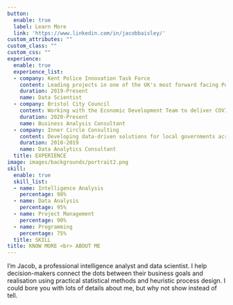 ```yaml
---
button:
  enable: true
  label: Learn More
  link: 'https://www.linkedin.com/in/jacobbaisley/'
custom_attributes: ""
custom_class: ""
custom_css: ""
experience:
  enable: true
  experience_list:
  - company: Kent Police Innovation Task Force
    content: Leading projects in one of the UK's most forward facing Police forces, implementing algorithm policing, statistical research, and data analytics consultancy support to bolster and improvement public safety.
    duration: 2019-Present
    name: Data Scientist
  - company: Bristol City Council
    content: Working with the Economic Development Team to deliver COVID economic recovery analysis and data visualisations assist the council in their decision-making process.
    duration: 2020-Present
    name: Business Analysis Consultant 
  - company: Inner Circle Consulting
    content: Developing data-driven solutions for local governments across London using text analysis, machine-leaning and data visualisation to drive though difficult projects with high uncertainty.
    duration: 2018-2019
    name: Data Analytics Consultant
  title: EXPERIENCE
image: images/backgrounds/portrait2.png
skill:
  enable: true
  skill_list:
  - name: Intelligence Analysis
    percentage: 98%
  - name: Data Analysis
    percentage: 95%
  - name: Project Management
    percentage: 90%
  - name: Programming
    percentage: 75%
  title: SKILL
title: KNOW MORE <br> ABOUT ME
---
```


I’m Jacob, a professional intelligence analyst and data scientist. I help decision-makers connect the dots between their business goals and realisation using practical statistical methods and heuristic process design. I could bore you with lots of details about me, but why not show instead of tell. 
